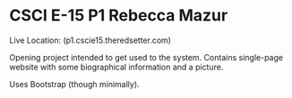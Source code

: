 # CSCI E-15 P1 Rebecca Mazur

Live Location: (p1.cscie15.theredsetter.com)

Opening project intended to get used to the system.  Contains single-page website with some biographical information and a picture.

Uses Bootstrap (though minimally).
